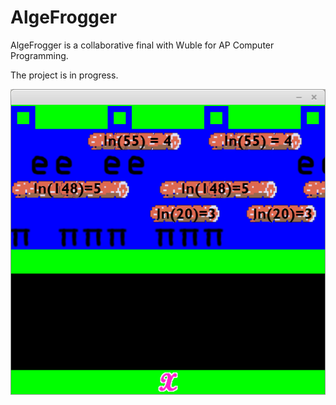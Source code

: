 # AlgeFrogger

AlgeFrogger is a collaborative final with Wuble for AP Computer Programming.

The project is in progress.

![Raw ingame footage](res/screenshots/2016-05-21.png?raw=true "2016/05/21")

